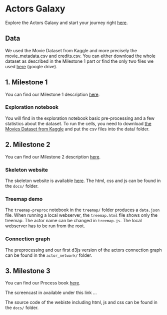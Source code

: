 # Actors Galaxy

Explore the Actors Galaxy and start your journey right [here](https://com-480-data-visualization.github.io/datavis-project-2022-datartists/).

## Data 
We used the Movie Dataset from Kaggle and more precisely the movie_metadata.csv and credits.csv. You can either download the whole dataset as described in the Milestone 1 part or find the only two files we used [here](https://drive.google.com/drive/folders/1Ekyfizxu2XMaapxhvsfxsvlNepxN_nwd?usp=sharing) (google drive).

## 1. Milestone 1

You can find our Milestone 1 description [here](DatArtists_Milestone1.pdf).

### Exploration notebook

You will find in the exploration notebook basic pre-processing and a few statistics about the dataset. To run the cells, you need to download [the Movies Dataset from Kaggle](https://www.kaggle.com/datasets/rounakbanik/the-movies-dataset) and put the csv files into the data/ folder.

## 2. Milestone 2

You can find our Milestone 2 description [here](DatArtists_Milestone2.pdf).

### Skeleton website

The skeleton website is available [here](https://com-480-data-visualization.github.io/datavis-project-2022-datartists/).
The html, css and js can be found in the `docs/` folder.

### Treemap demo

The `treemap-preproc` notebook in the `treemap/` folder produces a `data.json` file. When running a local webserver, the `treemap.html` file shows only the treemap. The actor name can be changed in `treemap.js`. The local webserver has to be run from the root.

### Connection graph

The preprocessing and our first d3js version of the actors connection graph can be found in the `actor_network/` folder.


## 3. Milestone 3

You can find our Process book [here](ProcessBook.pdf).

The screencast in available under this link ...

The source code of the webiste including html, js and css can be found in the `docs/` folder.

